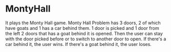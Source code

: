 # MontyHall
It plays the Monty Hall game.
Monty Hall Problem has 3 doors, 2 of which have goats and 1 has a car behind them.
1 door is picked and 1 door from the left 2 doors that has a goat behind it is opened.
Then the user can stay with the door picked before or to switch to another door to open.
If there's a car behind it, the user wins.
If there's a goat behind it, the user loses.
